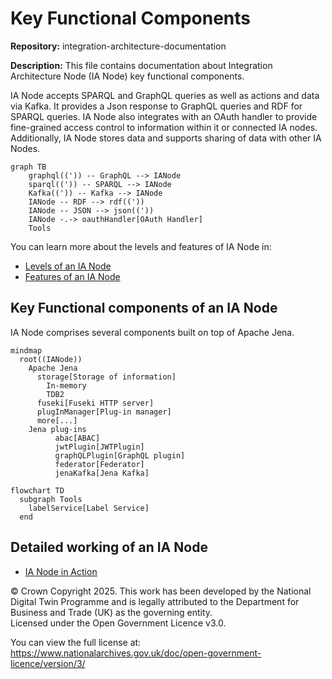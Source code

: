 # Key Functional Components
**Repository:** integration-architecture-documentation 

**Description:** This file contains documentation about Integration Architecture Node (IA Node) key functional components. 

<!-- SPDX-License-Identifier: OGL-UK-3.0 -->

IA Node accepts SPARQL and GraphQL queries as well as actions and data via Kafka. It provides a Json response to GraphQL queries and RDF for SPARQL queries. IA Node also integrates with an OAuth handler to provide fine-grained access control to information within it or connected IA nodes. Additionally, IA Node stores data and supports sharing of data with other IA Nodes.

```mermaid
graph TB
    graphql((')) -- GraphQL --> IANode
    sparql((')) -- SPARQL --> IANode
    Kafka((')) -- Kafka --> IANode
    IANode -- RDF --> rdf(('))
    IANode -- JSON --> json(('))
    IANode -.-> oauthHandler[OAuth Handler]
    Tools
```

You can learn more about the levels and features of IA Node in:
* [Levels of an IA Node](../integration-architecture.md#integration-architecture-levels)
* [Features of an IA Node](features.md)


## Key Functional components of an IA Node

IA Node comprises several components built on top of Apache Jena.

```mermaid
mindmap
  root((IANode))
    Apache Jena
      storage[Storage of information]
        In-memory
        TDB2
      fuseki[Fuseki HTTP server]
      plugInManager[Plug-in manager]
      more[...]
    Jena plug-ins
          abac[ABAC]
          jwtPlugin[JWTPlugin]
          graphQLPlugin[GraphQL plugin]
          federator[Federator]
          jenaKafka[Jena Kafka]
```

```mermaid
flowchart TD
  subgraph Tools
    labelService[Label Service]
  end
```

## Detailed working of an IA Node

* [IA Node in Action](in-action.md)


© Crown Copyright 2025. This work has been developed by the National Digital Twin Programme and is legally attributed to the Department for Business and Trade (UK) as the governing entity.  
Licensed under the Open Government Licence v3.0.  

You can view the full license at:  
https://www.nationalarchives.gov.uk/doc/open-government-licence/version/3/
